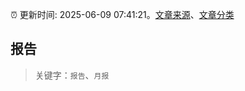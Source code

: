 :alarm_clock: 更新时间: 2025-06-09 07:41:21。[文章来源](/README.md)、[文章分类](/TAGS.md)

## 报告


> 关键字：`报告`、`月报`



